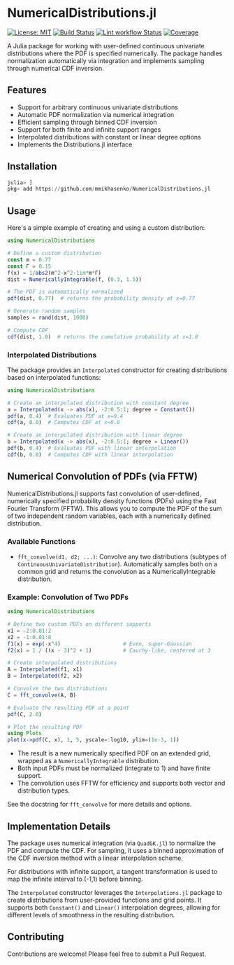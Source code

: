 # NumericalDistributions.jl

[![License: MIT](https://img.shields.io/badge/License-MIT-yellow.svg)](https://opensource.org/licenses/MIT)
[![Build Status](https://github.com/mmikhasenko/NumericalDistributions.jl/workflows/Test/badge.svg)](https://github.com/mmikhasenko/NumericalDistributions.jl/actions)
[![Lint workflow Status](https://github.com/mmikhasenko/NumericalDistributions.jl/actions/workflows/Lint.yml/badge.svg?branch=main)](https://github.com/mmikhasenko/NumericalDistributions.jl/actions/workflows/Lint.yml?query=branch%3Amain)
[![Coverage](https://codecov.io/gh/mmikhasenko/NumericalDistributions.jl/branch/main/graph/badge.svg)](https://codecov.io/gh/mmikhasenko/NumericalDistributions.jl)


A Julia package for working with user-defined continuous univariate distributions where the PDF is specified numerically. The package handles normalization automatically via integration and implements sampling through numerical CDF inversion.

## Features

- Support for arbitrary continuous univariate distributions
- Automatic PDF normalization via numerical integration
- Efficient sampling through binned CDF inversion
- Support for both finite and infinite support ranges
- Interpolated distributions with constant or linear degree options
- Implements the Distributions.jl interface

## Installation

```julia
julia> ]
pkg> add https://github.com/mmikhasenko/NumericalDistributions.jl
```

## Usage

Here's a simple example of creating and using a custom distribution:

```julia
using NumericalDistributions

# Define a custom distribution
const m = 0.77
const Γ = 0.15
f(x) = 1/abs2(m^2-x^2-1im*m*Γ)
dist = NumericallyIntegrable(f, (0.3, 1.5))

# The PDF is automatically normalized
pdf(dist, 0.77)  # returns the probability density at x=0.77

# Generate random samples
samples = rand(dist, 1000)

# Compute CDF
cdf(dist, 1.0)  # returns the cumulative probability at x=1.0
```

### Interpolated Distributions

The package provides an `Interpolated` constructor for creating distributions based on interpolated functions:

```julia
using NumericalDistributions

# Create an interpolated distribution with constant degree
a = Interpolated(x -> abs(x), -2:0.5:1; degree = Constant())
pdf(a, 0.4)  # Evaluates PDF at x=0.4
cdf(a, 0.0)  # Computes CDF at x=0.0

# Create an interpolated distribution with linear degree
b = Interpolated(x -> abs(x), -2:0.5:1; degree = Linear())
pdf(b, 0.4)  # Evaluates PDF with linear interpolation
cdf(b, 0.0)  # Computes CDF with linear interpolation
```

## Numerical Convolution of PDFs (via FFTW)

NumericalDistributions.jl supports fast convolution of user-defined, numerically specified probability density functions (PDFs) using the Fast Fourier Transform (FFTW). This allows you to compute the PDF of the sum of two independent random variables, each with a numerically defined distribution.

### Available Functions

- `fft_convolve(d1, d2; ...)`: Convolve any two distributions (subtypes of `ContinuousUnivariateDistribution`). Automatically samples both on a common grid and returns the convolution as a NumericallyIntegrable distribution.

### Example: Convolution of Two PDFs

```julia
using NumericalDistributions

# Define two custom PDFs on different supports
x1 = -2:0.01:2
x2 = -1:0.01:8
f1(x) = exp(-x^4)                    # Even, super-Gaussian
f2(x) = 1 / ((x - 3)^2 + 1)          # Cauchy-like, centered at 3

# Create interpolated distributions
A = Interpolated(f1, x1)
B = Interpolated(f2, x2)

# Convolve the two distributions
C = fft_convolve(A, B)

# Evaluate the resulting PDF at a point
pdf(C, 2.0)

# Plot the resulting PDF
using Plots
plot(x->pdf(C, x), 1, 5, yscale=:log10, ylim=(1e-3, 1))
```

- The result is a new numerically specified PDF on an extended grid, wrapped as a `NumericallyIntegrable` distribution.
- Both input PDFs must be normalized (integrate to 1) and have finite support.
- The convolution uses FFTW for efficiency and supports both vector and distribution types.

See the docstring for `fft_convolve` for more details and options.

## Implementation Details

The package uses numerical integration (via `QuadGK.jl`) to normalize the PDF and compute the CDF. For sampling, it uses a binned approximation of the CDF inversion method with a linear interpolation scheme.

For distributions with infinite support, a tangent transformation is used to map the infinite interval to (-1,1) before binning.

The `Interpolated` constructor leverages the `Interpolations.jl` package to create distributions from user-provided functions and grid points. It supports both `Constant()` and `Linear()` interpolation degrees, allowing for different levels of smoothness in the resulting distribution.

## Contributing

Contributions are welcome! Please feel free to submit a Pull Request.
